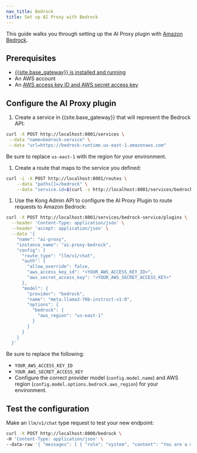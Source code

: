 ```yaml
---
nav_title: Bedrock
title: Set up AI Proxy with Bedrock
---
```


This guide walks you through setting up the AI Proxy plugin with [Amazon Bedrock](https://aws.amazon.com/bedrock/).

## Prerequisites
* [{{site.base_gateway}} is installed and running](/gateway/latest/get-started/)
* An AWS account
* An [AWS access key ID and AWS secret access key](https://docs.aws.amazon.com/IAM/latest/UserGuide/id_credentials_access-keys.html) 

## Configure the AI Proxy plugin

1. Create a service in {{site.base_gateway}} that will represent the Bedrock API:
```sh
curl -X POST http://localhost:8001/services \
 --data "name=bedrock-service" \
 --data "url=https://bedrock-runtime.us-east-1.amazonaws.com"
```
Be sure to replace `us-east-1` with the region for your environment.

1. Create a route that maps to the service you defined:
```sh
curl -i -X POST http://localhost:8001/routes \
    --data "paths[]=/bedrock" \
    --data "service.id=$(curl -s http://localhost:8001/services/bedrock-service | jq -r '.id')"
```

1. Use the Kong Admin API to configure the AI Proxy Plugin to route requests to Amazon Bedrock:
```sh
curl -X POST http://localhost:8001/services/bedrock-service/plugins \
  --header 'Content-Type: application/json' \
  --header 'accept: application/json' \
  --data '{
    "name": "ai-proxy",
    "instance_name": "ai-proxy-bedrock",
    "config": {
      "route_type": "llm/v1/chat",
      "auth": {
        "allow_override": false,
        "aws_access_key_id": "<YOUR_AWS_ACCESS_KEY_ID>",
        "aws_secret_access_key": "<YOUR_AWS_SECRET_ACCESS_KEY>"
      },
      "model": {
        "provider": "bedrock",
        "name": "meta.llama3-70b-instruct-v1:0",
        "options": {
          "bedrock": {
            "aws_region": "us-east-1"
          }
        }
      }
    }
  }'
```

Be sure to replace the following:
* `YOUR_AWS_ACCESS_KEY_ID`
* `YOUR_AWS_SECRET_ACCESS_KEY`
* Configure the correct provider model (`config.model.name`) and AWS region (`config.model.options.bedrock.aws_region`) for your environment.

## Test the configuration

Make an `llm/v1/chat` type request to test your new endpoint:

```sh
curl -X POST http://localhost:8000/bedrock \
-H 'Content-Type: application/json' \
--data-raw '{ "messages": [ { "role": "system", "content": "You are a mathematician" }, { "role": "user", "content": "What is 1+1?"} ] }'
```
